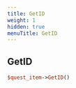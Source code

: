 ```yaml
---
title: GetID
weight: 1
hidden: true
menuTitle: GetID
---
```

## GetID
```perl
$quest_item->GetID()
```